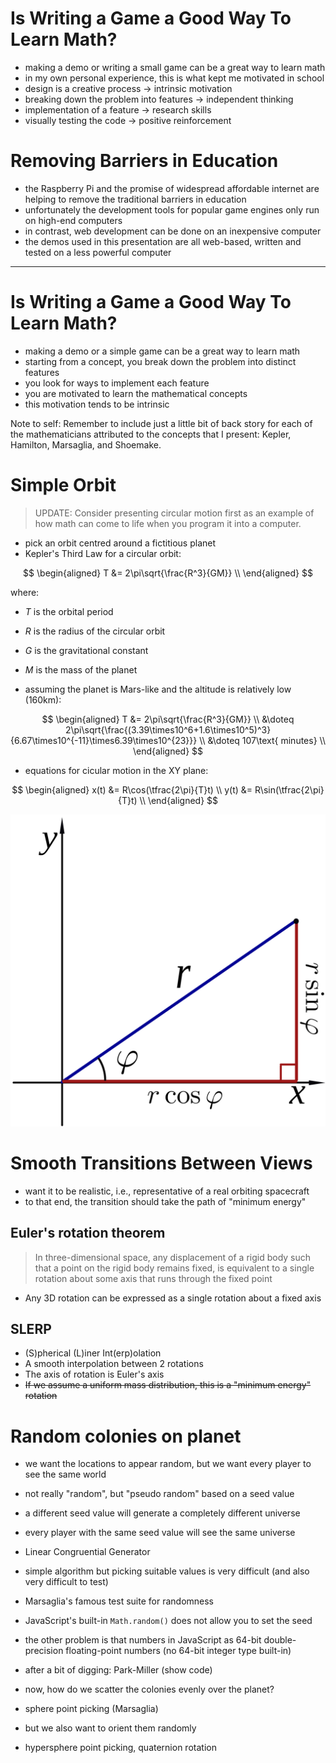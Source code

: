 # Is Writing a Game a Good Way To Learn Math?

- making a demo or writing a small game can be
  a great way to learn math
- in my own personal experience, this is
  what kept me motivated in school
- design is a creative process -> intrinsic motivation
- breaking down the problem into features -> independent thinking
- implementation of a feature -> research skills
- visually testing the code -> positive reinforcement

# Removing Barriers in Education

- the Raspberry Pi and the promise of widespread
  affordable internet are helping to remove the traditional
  barriers in education
- unfortunately the development tools for popular
  game engines only run on high-end computers
- in contrast, web development can be done on
  an inexpensive computer
- the demos used in this presentation are all
  web-based, written and tested on a less powerful
  computer

---

# Is Writing a Game a Good Way To Learn Math?

- making a demo or a simple game can be a great way to learn math
- starting from a concept, you break down the problem into distinct features
- you look for ways to implement each feature
- you are motivated to learn the mathematical concepts
- this motivation tends to be intrinsic

Note to self:
Remember to include just a little bit of back story
for each of the mathematicians attributed to the
concepts that I present: Kepler, Hamilton,
Marsaglia, and Shoemake.

# Simple Orbit

> UPDATE: Consider presenting circular motion first
> as an example of how math can come to life
> when you program it into a computer.

- pick an orbit centred around a fictitious planet
- Kepler's Third Law for a circular orbit:

$$
\begin{aligned}
  T
  &=
  2\pi\sqrt{\frac{R^3}{GM}} \\
\end{aligned}
$$

where:

- $T$ is the orbital period
- $R$ is the radius of the circular orbit
- $G$ is the gravitational constant
- $M$ is the mass of the planet

- assuming the planet is Mars-like
  and the altitude is relatively low (160km):

$$
\begin{aligned}
  T
  &=
  2\pi\sqrt{\frac{R^3}{GM}} \\
  &\doteq
  2\pi\sqrt{\frac{(3.39\times10^6+1.6\times10^5)^3}
  {6.67\times10^{-11}\times6.39\times10^{23}}} \\
  &\doteq
  107\text{ minutes} \\
\end{aligned}
$$

- equations for cicular motion in the XY plane:

$$
\begin{aligned}
  x(t)
  &=
  R\cos(\tfrac{2\pi}{T}t) \\
  y(t)
  &=
  R\sin(\tfrac{2\pi}{T}t) \\
\end{aligned}
$$

![Image](Polar.png)

# Smooth Transitions Between Views

- want it to be realistic, i.e., representative of a real orbiting spacecraft
- to that end, the transition should take the path of "minimum energy"

## Euler's rotation theorem

> In three-dimensional space, any displacement
> of a rigid body such that a point on the rigid body
> remains fixed, is equivalent to
> a single rotation about some axis
> that runs through the fixed point

- Any 3D rotation can be expressed as a single rotation about a fixed axis

## SLERP

- (S)pherical (L)iner Int(erp)olation
- A smooth interpolation between 2 rotations
- The axis of rotation is Euler's axis
- ~~If we assume a uniform mass distribution,
  this is a "minimum energy" rotation~~

# Random colonies on planet

- we want the locations to appear random,
  but we want every player to see the same world
- not really "random", but "pseudo random" based on a seed value
- a different seed value will generate a completely
  different universe
- every player with the same seed value will see the same
  universe

- Linear Congruential Generator
- simple algorithm but picking suitable values
  is very difficult (and also very difficult to test)
- Marsaglia's famous test suite for randomness
- JavaScript's built-in `Math.random()` does not allow
  you to set the seed
- the other problem is that numbers in JavaScript
  as 64-bit double-precision floating-point numbers
  (no 64-bit integer type built-in)
- after a bit of digging: Park-Miller (show code)

- now, how do we scatter the colonies
  evenly over the planet?

- sphere point picking (Marsaglia)
- but we also want to orient them randomly
- hypersphere point picking, quaternion rotation
